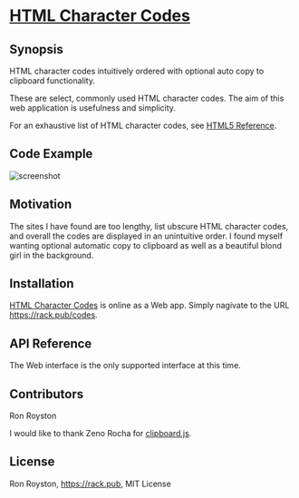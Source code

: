 # [HTML Character Codes](https://rack.pub/codes)
## Synopsis

HTML character codes intuitively ordered with optional auto copy to clipboard functionality.

These are select, commonly used HTML character codes.  The aim of this web application is usefulness and simplicity.  

For an exhaustive list of HTML character codes, see [HTML5 Reference](https://dev.w3.org/html5/html-author/charref).

## Code Example

<img src="https://github.com/rhroyston/rhroyston.github.io/blob/master/html-character-codes.jpg" alt="screenshot">

## Motivation

The sites I have found are too lengthy, list ubscure HTML character codes, and overall the codes are displayed in an unintuitive order.  I found myself wanting optional automatic copy to clipboard as well as a beautiful blond girl in the background.

## Installation

[HTML Character Codes](https://rack.pub/codes) is online as a Web app.  Simply nagivate to the URL https://rack.pub/codes.

## API Reference

The Web interface is the only supported interface at this time.

## Contributors

Ron Royston

I would like to thank Zeno Rocha for [clipboard.js](https://github.com/zenorocha/clipboard.js).

## License

Ron Royston, https://rack.pub, MIT License